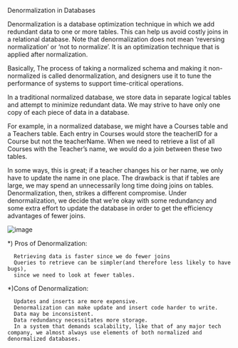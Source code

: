 Denormalization in Databases


Denormalization is a database optimization technique in which we add redundant data to one or more tables. This can help us avoid costly joins in a relational database. Note that denormalization does not mean ‘reversing normalization’ or ‘not to normalize’. It is an optimization technique that is applied after normalization.

Basically, The process of taking a normalized schema and making it non-normalized is called denormalization, and designers use it to tune the performance of systems to support time-critical operations.

In a traditional normalized database, we store data in separate logical tables and attempt to minimize redundant data. We may strive to have only one copy of each piece of data in a database.

For example, in a normalized database, we might have a Courses table and a Teachers table. Each entry in Courses would store the teacherID for a Course but not the teacherName. When we need to retrieve a list of all Courses with the Teacher’s name, we would do a join between these two tables. 


In some ways, this is great; if a teacher changes his or her name, we only have to update the name in one place. 
The drawback is that if tables are large, we may spend an unnecessarily long time doing joins on tables. 
Denormalization, then, strikes a different compromise. Under denormalization, we decide that we’re okay with some redundancy and some extra effort to update the database in order to get the efficiency advantages of fewer joins. 


![image](https://user-images.githubusercontent.com/71003626/197113411-f7b144fd-850c-4a8e-9b22-d2fbd2f152e1.png)

*) Pros of Denormalization:

      Retrieving data is faster since we do fewer joins
      Queries to retrieve can be simpler(and therefore less likely to have bugs), 
      since we need to look at fewer tables.


*)Cons of Denormalization:

      Updates and inserts are more expensive.
      Denormalization can make update and insert code harder to write.
      Data may be inconsistent.
      Data redundancy necessitates more storage.
      In a system that demands scalability, like that of any major tech company, we almost always use elements of both normalized and denormalized databases.
